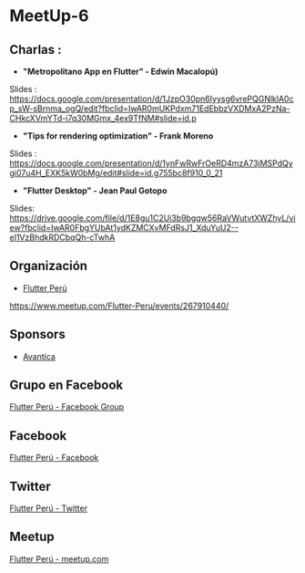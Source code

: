 # MeetUp-6

## Charlas :

- **"Metropolitano App en Flutter" - Edwin Macalopú)**

Slides : https://docs.google.com/presentation/d/1JzpO30pn6Iyysg6vrePQGNlklA0cp_sW-sBrnma_ogQ/edit?fbclid=IwAR0mUKPdxm71EdEbbzVXDMxA2PzNa-CHkcXVmYTd-i7q30MGmx_4ex9TfNM#slide=id.p


- **"Tips for rendering optimization" - Frank Moreno**

Slides  : https://docs.google.com/presentation/d/1ynFwRwFrOeRD4mzA73jMSPdQygi07u4H_EXK5kW0bMg/edit#slide=id.g755bc8f910_0_21


- **"Flutter Desktop" - Jean Paul Gotopo**

Slides: https://drive.google.com/file/d/1E8gu1C2Ui3b9bgqw56RaVWutvtXWZhyL/view?fbclid=IwAR0FbgYUbAt1ydKZMCXvMFdRsJ1_XduYuU2--eI1VzBhdkRDCbqQh-cTwhA



## Organización 
- [Flutter Perú](https://github.com/FlutterPeru)


https://www.meetup.com/Flutter-Peru/events/267910440/


## Sponsors

- [Avantica](https://www.avantica.net/)

## Grupo en Facebook 

[Flutter Perú - Facebook Group](https://www.facebook.com/groups/flutterperu)

## Facebook 

[Flutter Perú - Facebook](https://www.facebook.com/FlutterPeru)

## Twitter 

[Flutter Perú - Twitter](https://twitter.com/FlutterPeru)

## Meetup 

[Flutter Perú - meetup.com](https://www.meetup.com/Flutter-Peru/)
